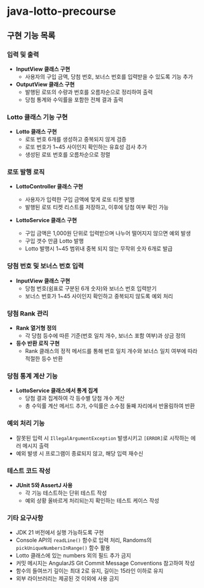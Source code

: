 # java-lotto-precourse


## 구현 기능 목록

### 입력 및 출력
- **InputView 클래스 구현**
  - 사용자의 구입 금액, 당첨 번호, 보너스 번호를 입력받을 수 있도록 기능 추가
- **OutputView 클래스 구현**
  - 발행된 로또의 수량과 번호를 오름차순으로 정리하여 출력
  - 당첨 통계와 수익률을 포함한 전체 결과 출력

### Lotto 클래스 기능 구현
- **Lotto 클래스 구현**
  - 로또 번호 6개를 생성하고 중복되지 않게 검증
  - 로또 번호가 1~45 사이인지 확인하는 유효성 검사 추가
  - 생성된 로또 번호를 오름차순으로 정렬

### 로또 발행 로직
- **LottoController 클래스 구현**
  - 사용자가 입력한 구입 금액에 맞게 로또 티켓 발행
  - 발행된 로또 티켓 리스트를 저장하고, 이후에 당첨 여부 확인 가능
  
- **LottoService 클래스 구현**
  - 구입 금액은 1,000원 단위로 입력받으며 나누어 떨어지지 않으면 예외 발생
  - 구입 갯수 만큼 Lotto 발행
  - Lotto 발행시 1~45 범위내 중복 되지 않는 무작위 숫자 6개로 발급

### 당첨 번호 및 보너스 번호 입력
- **InputView 클래스 구현**
  - 당첨 번호(쉼표로 구분된 6개 숫자)와 보너스 번호 입력받기
  - 보너스 번호가 1~45 사이인지 확인하고 중복되지 않도록 예외 처리

### 당첨 Rank 관리
- **Rank 열거형 정의**
  - 각 당첨 등수에 따른 기준(번호 일치 개수, 보너스 포함 여부)과 상금 정의
- **등수 반환 로직 구현**
  - Rank 클래스의 정적 메서드를 통해 번호 일치 개수와 보너스 일치 여부에 따라 적절한 등수 반환

### 당첨 통계 계산 기능
- **LottoService 클래스에서 통계 집계**
  - 당첨 결과 집계하여 각 등수별 당첨 개수 계산
  - 총 수익률 계산 메서드 추가, 수익률은 소수점 둘째 자리에서 반올림하여 반환

### 예외 처리 기능
- 잘못된 입력 시 `IllegalArgumentException` 발생시키고 `[ERROR]`로 시작하는 에러 메시지 출력
- 예외 발생 시 프로그램이 종료되지 않고, 해당 입력 재수신

### 테스트 코드 작성
- **JUnit 5와 AssertJ 사용**
  - 각 기능 테스트하는 단위 테스트 작성
  - 예외 상황 올바르게 처리되는지 확인하는 테스트 케이스 작성

### 기타 요구사항
- JDK 21 버전에서 실행 가능하도록 구현
- Console API의 `readLine()` 함수로 입력 처리, Randoms의 `pickUniqueNumbersInRange()` 함수 활용
- Lotto 클래스에 있는 numbers 외의 필드 추가 금지
- 커밋 메시지는 AngularJS Git Commit Message Conventions 참고하여 작성
- 함수의 들여쓰기 깊이는 최대 2로 유지, 길이는 15라인 이하로 유지
- 외부 라이브러리는 제공된 것 이외에 사용 금지
